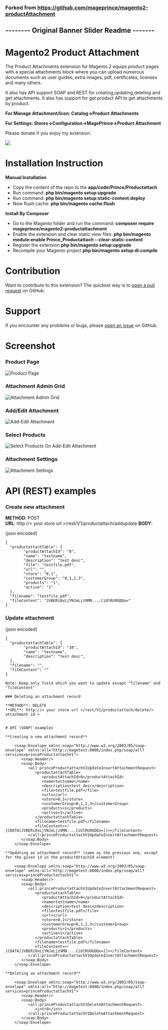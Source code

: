 ### Forked from https://github.com/mageprince/magento2-productAttachment

## -------- Original Banner Slider Readme -------

# Magento2 Product Attachment

The Product Attachments extension for Magento 2 equips product pages with a special attachments block where you can upload numerous documents such as user guides, extra images, pdf, certificates, licenses and many others. 

It also has API support SOAP and REST for creating,updating,deleting and get attachments. It also has support for get product API to get attachments by product.

<b>For Manage Attachment/Icon: Catalog->Product Attachments</b>

<b>For Settings: Stores->Configuration->MagePrince->Product Attachment</b>

Please donate if you enjoy my extension.

[![](https://www.paypalobjects.com/en_US/i/btn/btn_donateCC_LG.gif)](https://www.paypal.com/cgi-bin/webscr?cmd=_s-xclick&hosted_button_id=TKAKY4KP65Z4A)

# Installation Instruction

<b>Manual Installation</b>

- Copy the content of the repo to the <b>app/code/Prince/Productattach</b>
- Run command: <b>php bin/magento setup:upgrade</b>
- Run command: <b>php bin/magento setup:static-content:deploy</b>
- Now flush cache: <b>php bin/magento cache:flush</b>

<b>Install By Composer</b>

- Go to the Magento folder and run the command: <b>composer require mageprince/magento2-productattachment</b>
- Enable the extension and clear static view files: <b>php bin/magento module:enable Prince_Productattach --clear-static-content</b>
- Register the extension <b>php bin/magento setup:upgrade</b>
- Recompile your Magento project <b>php bin/magento setup:di:compile</b>



# Contribution

Want to contribute to this extension? The quickest way is to <a href="https://help.github.com/articles/about-pull-requests/">open a pull request</a> on GitHub.

# Support

If you encounter any problems or bugs, please <a href="https://github.com/mageprince/magento2-productAttachment/issues">open an issue</a> on GitHub.

# Screenshot

<h3>Product Page</h3>
<img src="https://raw.githubusercontent.com/mageprince/all-module-screenshots/master/Product-Attahments/prduct-view-page.png" alt="Product Page">

<h3>Attachment Admin Grid</h3>
<img src="https://raw.githubusercontent.com/mageprince/all-module-screenshots/master/Product-Attahments/2-admin-grid.png" alt="Attachment Admin Grid" />

<h3>Add/Edit Attachment</h3>
<img src="https://raw.githubusercontent.com/mageprince/all-module-screenshots/master/Product-Attahments/1-add-edit-attachment.png" alt="Add-Edit Attachment" />

<h3>Select Products</h3>
<img src="https://raw.githubusercontent.com/mageprince/all-module-screenshots/master/Product-Attahments/3-select-products.png" alt="Select Products On Add-Edit Attachment" />

<h3>Attachment Settings</h3>
<img src="https://raw.githubusercontent.com/mageprince/all-module-screenshots/master/Product-Attahments/4-settings.png" alt="Attachment Settings" />

# API (REST) examples

### Create new attachment

**METHOD**: POST  
**URL**: http://< your store url >/rest/V1/productattach/addupdate
**BODY**:

(json encoded)
```
{
  "productattachTable": {
        "productAttachId": "0",
        "name": "testname",
        "description": "test desc",
        "file": "testfile.pdf",
        "url": "",
        "store": "0,1",
        "customerGroup": "0,1,2,3",
        "products": "1",
        "active": "1"
  },
  "filename": "testfile.pdf",
  "fileContent": "JVBERi0xLjYNJeLjz9MN....CiUlRU9GDQo="
}
```

### Update attachment

(json encoded)
```
{
  "productattachTable": {
        "productAttachId": "10",
        "name": "testname",
        "description": "test desc",
  },
  "filename": "",
  "fileContent": ""
}

Note: Keep only field which you want to update except "filename" and "fileContent"

### Deleting an attachment record

**METHOD**: DELETE  
**URL**: http://< your store url >/rest/V1/productattach/delete/< attachment id >


# API (SOAP) examples

**Creating a new attachment record**

    <soap:Envelope xmlns:soap="http://www.w3.org/2003/05/soap-envelope" xmlns:all="http://magetest:8000/index.php/soap/all?services=princeProductattachV1">
       <soap:Header/>
       <soap:Body>
          <all:princeProductattachV1UpdateInsertAttachmentRequest>
             <productattachTable>
                <productAttachId>0</productAttachId>
                <name>testname</name>
                <description>test desc</description>
                <file>testfile.pdf</file>
                <url></url>
                <store>0,1</store>
                <customerGroup>0,1,2,3</customerGroup>
                <products>1</products>
                <active>1</active>
             </productattachTable>
             <filename>testfile.pdf</filename>
             <fileContent><![CDATA[JVBERi0xLjYNJeLjz9MN....CiUlRU9GDQo=]]></fileContent>
          </all:princeProductattachV1UpdateInsertAttachmentRequest>
       </soap:Body>
    </soap:Envelope>

**Updating an attachment record** (same as the previous one, except for the given id in the productAttachId element)

    <soap:Envelope xmlns:soap="http://www.w3.org/2003/05/soap-envelope" xmlns:all="http://magetest:8000/index.php/soap/all?services=princeProductattachV1">
       <soap:Header/>
       <soap:Body>
          <all:princeProductattachV1UpdateInsertAttachmentRequest>
             <productattachTable>
                <productAttachId>9</productAttachId>
                <name>testname</name>
                <description>test desc</description>
                <file>testfile.pdf</file>
                <url></url>
                <store>0,1</store>
                <customerGroup>0,1,2,3</customerGroup>
                <products>1</products>
                <active>1</active>
             </productattachTable>
             <filename>testfile.pdf</filename>
             <fileContent><![CDATA[JVBERi0xLjYNJeLjz9MN....CiUlRU9GDQo=]]></fileContent>
          </all:princeProductattachV1UpdateInsertAttachmentRequest>
       </soap:Body>
    </soap:Envelope>

**Deleting an attachment record**

    <soap:Envelope xmlns:soap="http://www.w3.org/2003/05/soap-envelope" xmlns:all="http://magetest:8000/index.php/soap/all?services=princeProductattachV1">
       <soap:Header/>
       <soap:Body>
          <all:princeProductattachV1DeleteAttachmentRequest>
             <int>9</int>
          </all:princeProductattachV1DeleteAttachmentRequest>
       </soap:Body>
    </soap:Envelope>
